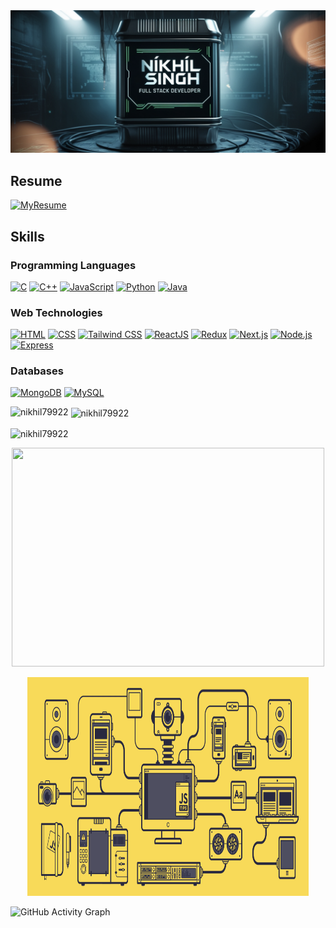 <img src="./banner/Poster.png" alt="Full Stack Developer Poster - Nikhil Singh" />


## Resume
[![MyResume](https://img.shields.io/badge/Resume-ef4444?style=for-the-badge&logo=pdf&logoColor=white)](https://drive.google.com/file/d/1aq62bTeqepsbRCVzWtoTbgMWWaeQGT-D/view?usp=drivesdk)


## Skills

### Programming Languages
[![C](https://img.shields.io/badge/C-00599C?style=for-the-badge&logo=c&logoColor=white)](https://en.wikipedia.org/wiki/C_(programming_language))
[![C++](https://img.shields.io/badge/C++-00599C?style=for-the-badge&logo=c%2B%2B&logoColor=white)](https://en.wikipedia.org/wiki/C%2B%2B)
[![JavaScript](https://img.shields.io/badge/JavaScript-F7DF1E?style=for-the-badge&logo=javascript&logoColor=black)](https://developer.mozilla.org/en-US/docs/Web/JavaScript)
[![Python](https://img.shields.io/badge/Python-3178C6?style=for-the-badge&logo=python&logoColor=yellow)]([https://www.typescriptlang.org/](https://www.python.org/))
[![Java](https://img.shields.io/badge/Java-DC382D?style=for-the-badge&logo=java&logoColor=white)]((https://docs.oracle.com/en/java/javase/22/))


### Web Technologies
[![HTML](https://img.shields.io/badge/HTML5-E34F26?style=for-the-badge&logo=html5&logoColor=white)](https://developer.mozilla.org/en-US/docs/Web/HTML)
[![CSS](https://img.shields.io/badge/CSS3-1572B6?style=for-the-badge&logo=css3&logoColor=white)](https://developer.mozilla.org/en-US/docs/Web/CSS)
[![Tailwind CSS](https://img.shields.io/badge/Tailwind_CSS-38B2AC?style=for-the-badge&logo=tailwind-css&logoColor=white)](https://tailwindcss.com/)
[![ReactJS](https://img.shields.io/badge/React-61DAFB?style=for-the-badge&logo=react&logoColor=black)](https://reactjs.org/)
[![Redux](https://img.shields.io/badge/Redux-764ABC?style=for-the-badge&logo=redux&logoColor=white)](https://redux.js.org/)
[![Next.js](https://img.shields.io/badge/Next.js-000000?style=for-the-badge&logo=next.js&logoColor=white)](https://nextjs.org/)
[![Node.js](https://img.shields.io/badge/Node.js-339933?style=for-the-badge&logo=node.js&logoColor=white)](https://nodejs.org/)
[![Express](https://img.shields.io/badge/Express-000000?style=for-the-badge&logo=express&logoColor=white)](https://expressjs.com/)

### Databases
[![MongoDB](https://img.shields.io/badge/MongoDB-47A248?style=for-the-badge&logo=mongodb&logoColor=white)](https://www.mongodb.com/)
[![MySQL](https://img.shields.io/badge/MySQL-4479A1?style=for-the-badge&logo=mysql&logoColor=white)](https://www.mysql.com/)

<p><img align="left" src="https://github-readme-stats.vercel.app/api/top-langs?username=nikhil79922&show_icons=true&locale=en&layout=compact" alt="nikhil79922" /></p>

<p>&nbsp;<img align="center" src="https://github-readme-stats.vercel.app/api?username=nikhil79922&show_icons=true&locale=en" alt="nikhil79922" /></p>

<p><img align="center" src="https://github-readme-streak-stats.herokuapp.com/?user=nikhil79922&" alt="nikhil79922" /></p>


<div align="center" gap="20">
 <p> <img src="https://developers.giphy.com/branch/master/static/api-512d36c09662682717108a38bbb5c57d.gif" width="500" height="350"/>  </p>
     <img src="/banner/dev.gif" width="450" height="350"/>  
</div>

![GitHub Activity Graph](https://github-readme-activity-graph.vercel.app/graph?username=Nikhil79922&theme=react-dark)


